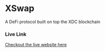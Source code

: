 # XSwap 
A DeFi protocol built on top the XDC blockchain


### Live Link

[Checkout the live website here](https://xdcswap.vercel.app/)
